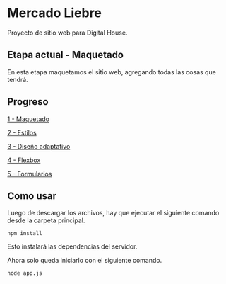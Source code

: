 # Mercado Liebre

Proyecto de sitio web para Digital House.

## Etapa actual - Maquetado

En esta etapa maquetamos el sitio web, agregando todas las cosas que tendrá.

## Progreso

[1 - Maquetado](https://github.com/Hexanima/MercadoLiebre-1-Maquetado)

[2 - Estilos](https://github.com/Hexanima/MercadoLiebre-2-Estilos)

[3 - Diseño adaptativo](https://github.com/Hexanima/MercadoLiebre-3-Adaptativo)

[4 - Flexbox](https://github.com/Hexanima/MercadoLiebre-4-Flexbox)

[5 - Formularios](https://github.com/Hexanima/MercadoLiebre-5-Formularios)

## Como usar

Luego de descargar los archivos, hay que ejecutar el siguiente comando desde la carpeta principal.

```console
npm install
```
Esto instalará las dependencias del servidor. 

Ahora solo queda iniciarlo con el siguiente comando.

```console
node app.js
```
